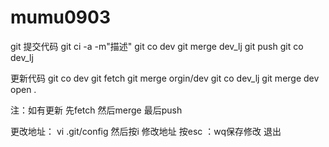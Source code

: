 # mumu0903
git
提交代码
git ci -a -m"描述"
git co dev
git merge dev_lj
git push
git co dev_lj

更新代码
git co dev
git fetch
git merge orgin/dev
git co dev_lj
git merge dev
open .

注：如有更新 先fetch 然后merge 最后push 

更改地址：
vi .git/config
然后按i
修改地址
按esc ：wq保存修改 退出

